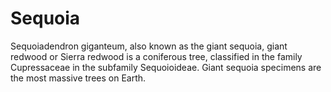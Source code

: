 # Sequoia
Sequoiadendron giganteum, also known as the giant sequoia, giant redwood or Sierra redwood is a coniferous tree, classified in the family Cupressaceae in the subfamily Sequoioideae. Giant sequoia specimens are the most massive trees on Earth.
